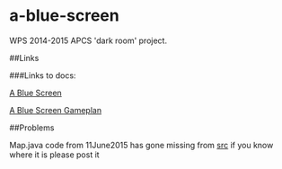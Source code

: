 # a-blue-screen
WPS 2014-2015 APCS 'dark room' project.

##Links

###Links to docs:

[A Blue Screen](https://docs.google.com/document/d/1Hp0Nv7hgZM88qkajNC9Hs57XBNz90YUl7AC6pRJqdgc/)

[A Blue Screen Gameplan](https://docs.google.com/document/d/1gHwWLMsIPCt5yStfbBdxXBVj23sxi-I5mRu6wq9XLws/)

##Problems

Map.java code from 11June2015 has gone missing from
[src](https://github.com/wps-2014-2015-apcs/a-blue-screen/tree/master/src)
if you know where it is please post it
